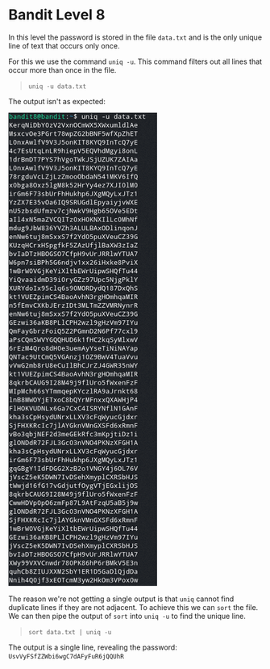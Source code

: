 # Bandit Level 8

In this level the password is stored in the file `data.txt` and is the only unique line of text that occurs only once.

For this we use the command `uniq -u`. This command filters out all lines that occur more than once in the file.
> `uniq -u data.txt`

The output isn't as expected:

![fcc45504.png](../src/fcc45504.png)

The reason we're not getting a single output is that `uniq` cannot find duplicate lines if they are not adjacent. To achieve this we can `sort` the file. We can then pipe the output of `sort` into `uniq -u` to find the unique line.
> `sort data.txt | uniq -u`

The output is a single line, revealing the password: `UsvVyFSfZZWbi6wgC7dAFyFuR6jQQUhR`
